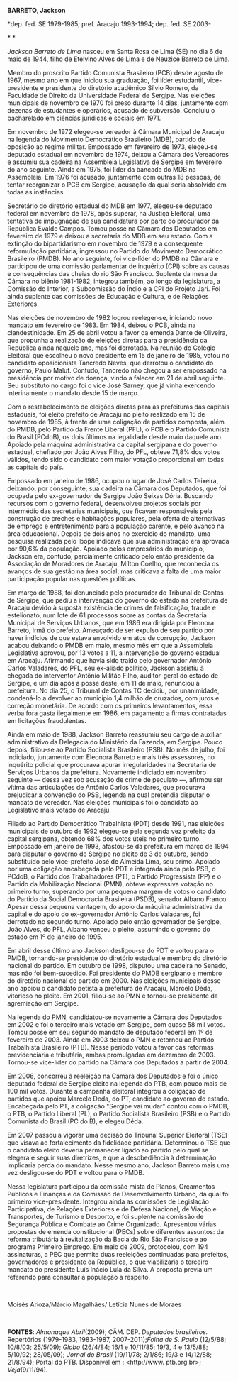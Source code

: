 **BARRETO, Jackson**

\*dep. fed. SE 1979-1985; pref. Aracaju 1993-1994; dep. fed. SE 2003-

* *

*Jackson Barreto de Lima* nasceu em Santa Rosa de Lima (SE) no dia 6 de
maio de 1944, filho de Etelvino Alves de Lima e de Neuzice Barreto de
Lima.

Membro do proscrito Partido Comunista Brasileiro (PCB) desde agosto de
1967, mesmo ano em que iniciou sua graduação, foi líder estudantil,
vice-presidente e presidente do diretório acadêmico Sílvio Romero, da
Faculdade de Direito da Universidade Federal de Sergipe. Nas eleições
municipais de novembro de 1970 foi preso durante 14 dias, juntamente com
dezenas de estudantes e operários, acusado de subversão. Concluiu o
bacharelado em ciências jurídicas e sociais em 1971.

Em novembro de 1972 elegeu-se vereador à Câmara Municipal de Aracaju na
legenda do Movimento Democrático Brasileiro (MDB), partido de oposição
ao regime militar. Empossado em fevereiro de 1973, elegeu-se deputado
estadual em novembro de 1974, deixou a Câmara dos Vereadores e assumiu
sua cadeira na Assembleia Legislativa de Sergipe em fevereiro do ano
seguinte. Ainda em 1975, foi líder da bancada do MDB na Assembleia. Em
1976 foi acusado, juntamente com outras 18 pessoas, de tentar
reorganizar o PCB em Sergipe, acusação da qual seria absolvido em todas
as instâncias.

Secretário do diretório estadual do MDB em 1977, elegeu-se deputado
federal em novembro de 1978, após superar, na Justiça Eleitoral, uma
tentativa de impugnação de sua candidatura por parte do procurador da
República Evaldo Campos. Tomou posse na Câmara dos Deputados em
fevereiro de 1979 e deixou a secretaria do MDB em seu estado. Com a
extinção do bipartidarismo em novembro de 1979 e a consequente
reformulação partidária, ingressou no Partido do Movimento Democrático
Brasileiro (PMDB). No ano seguinte, foi vice-líder do PMDB na Câmara e
participou de uma comissão parlamentar de inquérito (CPI) sobre as
causas e consequências das cheias do rio São Francisco. Suplente da mesa
da Câmara no biênio 1981-1982, integrou também, ao longo da legislatura,
a Comissão do Interior, a Subcomissão do Índio e a CPI do Projeto Jari.
Foi ainda suplente das comissões de Educação e Cultura, e de Relações
Exteriores.

Nas eleições de novembro de 1982 logrou reeleger-se, iniciando novo
mandato em fevereiro de 1983. Em 1984, deixou o PCB, ainda na
clandestinidade. Em 25 de abril votou a favor da emenda Dante de
Oliveira, que propunha a realização de eleições diretas para a
presidência da República ainda naquele ano, mas foi derrotada. Na
reunião do Colégio Eleitoral que escolheu o novo presidente em 15 de
janeiro de 1985, votou no candidato oposicionista Tancredo Neves, que
derrotou o candidato do governo, Paulo Maluf. Contudo, Tancredo não
chegou a ser empossado na presidência por motivo de doença, vindo a
falecer em 21 de abril seguinte. Seu substituto no cargo foi o vice José
Sarney, que já vinha exercendo interinamente o mandato desde 15 de
março.

Com o restabelecimento de eleições diretas para as prefeituras das
capitais estaduais, foi eleito prefeito de Aracaju no pleito realizado
em 15 de novembro de 1985, à frente de uma coligação de partidos
composta, além do PMDB, pelo Partido da Frente Liberal (PFL), o PCB e o
Partido Comunista do Brasil (PCdoB), os dois últimos na legalidade desde
maio daquele ano. Apoiado pela máquina administrativa da capital
sergipana e do governo estadual, chefiado por João Alves Filho, do PFL,
obteve 71,8% dos votos válidos, tendo sido o candidato com maior votação
proporcional em todas as capitais do país.

Empossado em janeiro de 1986, ocupou o lugar de José Carlos Teixeira,
deixando, por conseguinte, sua cadeira na Câmara dos Deputados, que foi
ocupada pelo ex-governador de Sergipe João Seixas Dória. Buscando
recursos com o governo federal, desenvolveu projetos sociais por
intermédio das secretarias municipais, que ficavam responsáveis pela
construção de creches e habitações populares, pela oferta de
alternativas de emprego e entretenimento para a população carente, e
pelo avanço na área educacional. Depois de dois anos no exercício do
mandato, uma pesquisa realizada pelo Ibope indicava que sua
administração era aprovada por 90,6% da população. Apoiado pelos
empresários do município, Jackson era, contudo, parcialmente criticado
pelo então presidente da Associação de Moradores de Aracaju, Mílton
Coelho, que reconhecia os avanços de sua gestão na área social, mas
criticava a falta de uma maior participação popular nas questões
políticas.

Em março de 1988, foi denunciado pelo procurador do Tribunal de Contas
de Sergipe, que pediu a intervenção do governo do estado na prefeitura
de Aracaju devido à suposta existência de crimes de falsificação, fraude
e estelionato, num lote de 61 processos sobre as contas da Secretaria
Municipal de Serviços Urbanos, que em 1986 era dirigida por Eleonora
Barreto, irmã do prefeito. Ameaçado de ser expulso de seu partido por
haver indícios de que estava envolvido em atos de corrupção, Jackson
acabou deixando o PMDB em maio, mesmo mês em que a Assembleia
Legislativa aprovou, por 13 votos a 11, a intervenção do governo
estadual em Aracaju. Afirmando que havia sido traído pelo governador
Antônio Carlos Valadares, do PFL, seu ex-aliado político, Jackson
assistiu à chegada do interventor Antônio Militão Filho, auditor-geral
do estado de Sergipe, e um dia após a posse deste, em 11 de maio,
renunciou à prefeitura. No dia 25, o Tribunal de Contas TC decidiu, por
unanimidade, condená-lo a devolver ao município 1,4 milhão de cruzados,
com juros e correção monetária. De acordo com os primeiros
levantamentos, essa verba fora gasta ilegalmente em 1986, em pagamento a
firmas contratadas em licitações fraudulentas.

Ainda em maio de 1988, Jackson Barreto reassumiu seu cargo de auxiliar
administrativo da Delegacia do Ministério da Fazenda, em Sergipe. Pouco
depois, filiou-se ao Partido Socialista Brasileiro (PSB). No mês de
julho, foi indiciado, juntamente com Eleonora Barreto e mais três
assessores, no inquérito policial que procurava apurar irregularidades
na Secretaria de Serviços Urbanos da prefeitura. Novamente indiciado em
novembro seguinte — dessa vez sob acusação de crime de peculato —,
afirmou ser vítima das articulações de Antônio Carlos Valadares, que
procurava prejudicar a convenção do PSB, legenda na qual pretendia
disputar o mandato de vereador. Nas eleições municipais foi o candidato
ao Legislativo mais votado de Aracaju.

Filiado ao Partido Democrático Trabalhista (PDT) desde 1991, nas
eleições municipais de outubro de 1992 elegeu-se pela segunda vez
prefeito da capital sergipana, obtendo 68% dos votos úteis no primeiro
turno. Empossado em janeiro de 1993, afastou-se da prefeitura em março
de 1994 para disputar o governo de Sergipe no pleito de 3 de outubro,
sendo substituído pelo vice-prefeito José de Almeida Lima, seu primo.
Apoiado por uma coligação encabeçada pelo PDT e integrada ainda pelo
PSB, o PCdoB, o Partido dos Trabalhadores (PT), o Partido Progressista
(PP) e o Partido da Mobilização Nacional (PMN), obteve expressiva
votação no primeiro turno, superando por uma pequena margem de votos o
candidato do Partido da Social Democracia Brasileira (PSDB), senador
Albano Franco. Apesar dessa pequena vantagem, do apoio da máquina
administrativa da capital e do apoio do ex-governador Antônio Carlos
Valadares, foi derrotado no segundo turno. Apoiado pelo então governador
de Sergipe, João Alves, do PFL, Albano venceu o pleito, assumindo o
governo do estado em 1º de janeiro de 1995.

Em abril desse último ano Jackson desligou-se do PDT e voltou para o
PMDB, tornando-se presidente do diretório estadual e membro do diretório
nacional do partido. Em outubro de 1998, disputou uma cadeira no Senado,
mas não foi bem-sucedido. Foi presidente do PMDB sergipano e membro do
diretório nacional do partido em 2000. Nas eleições municipais desse ano
apoiou o candidato petista à prefeitura de Aracaju, Marcelo Déda,
vitorioso no pleito. Em 2001, filiou-se ao PMN e tornou-se presidente da
agremiação em Sergipe.

Na legenda do PMN, candidatou-se novamente à Câmara dos Deputados em
2002 e foi o terceiro mais votado em Sergipe, com quase 58 mil votos.
Tomou posse em seu segundo mandato de deputado federal em 1º de
fevereiro de 2003. Ainda em 2003 deixou o PMN e retornou ao Partido
Trabalhista Brasileiro (PTB). Nesse período votou a favor das reformas
previdenciária e tributária, ambas promulgadas em dezembro de 2003.
Tornou-se vice-líder do partido na Câmara dos Deputados a partir de
2004.

Em 2006, concorreu à reeleição na Câmara dos Deputados e foi o único
deputado federal de Sergipe eleito na legenda do PTB, com pouco mais de
100 mil votos. Durante a campanha eleitoral integrou a coligação de
partidos que apoiou Marcelo Deda, do PT, candidato ao governo do estado.
Encabeçada pelo PT, a coligação "Sergipe vai mudar" contou com o PMDB, o
PTB, o Partido Liberal (PL), o Partido Socialista Brasileiro (PSB) e o
Partido Comunista do Brasil (PC do B), e elegeu Déda.

Em 2007 passou a vigorar uma decisão do Tribunal Superior Eleitoral
(TSE) que visava ao fortalecimento da fidelidade partidária. Determinou
o TSE que o candidato eleito deveria permanecer ligado ao partido pelo
qual se elegera e seguir suas diretrizes, e que a desobediência à
determinação implicaria perda do mandato. Nesse mesmo ano, Jackson
Barreto mais uma vez desligou-se do PDT e voltou para o PMDB.

Nessa legislatura participou da comissão mista de Planos, Orçamentos
Públicos e Finanças e da Comissão de Desenvolvimento Urbano, da qual foi
primeiro vice-presidente. Integrou ainda as comissões de Legislação
Participativa, de Relações Exteriores e de Defesa Nacional, de Viação e
Transportes, de Turismo e Desporto, e foi suplente na comissão de
Segurança Pública e Combate ao Crime Organizado. Apresentou várias
propostas de emenda constitucional (PECs) sobre diferentes assuntos: da
reforma tributária à revitalização da Bacia do Rio São Francisco e ao
programa Primeiro Emprego. Em maio de 2009, protocolou, com 194
assinaturas, a PEC que permite duas reeleições continuadas para
prefeitos, governadores e presidente da República, o que viabilizaria o
terceiro mandato do presidente Luís Inácio Lula da Silva. A proposta
previa um referendo para consultar a população a respeito.

 

Moisés Arioza/Márcio Magalhães/ Letícia Nunes de Moraes

 

**FONTES**: *Almanaque Abril*(2009); CÂM. DEP. *Deputados brasileiros.*
Repertórios (1979-1983, 1983-1987, 2007-2011);*Folha de S. Paulo*
(12/5/88; 10/8/03; 25/5/09); *Globo* (26/4/84; 16/1 e 10/11/85; 19/3, 4
e 13/5/88; 5/10/92; 28/05/09); *Jornal do Brasil* (19/11/78; 2/1/86;
19/3 e 14/12/88; 21/8/94); Portal do PTB. Disponível em : \<http://www.
ptb.org.br\>; *Veja*(9/11/94).
